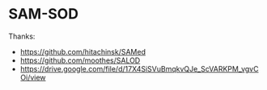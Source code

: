 # SAM-SOD


Thanks:

+ https://github.com/hitachinsk/SAMed
+ https://github.com/moothes/SALOD
+ https://drive.google.com/file/d/17X4SiSVuBmqkvQJe_ScVARKPM_vgvCOi/view